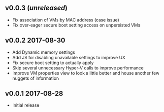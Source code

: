 ## v0.0.3 (*unreleased*)

- Fix association of VMs by MAC address (case issue)
- Fix over-eager secure boot setting access on unpersisted VMs

## v0.0.2 2017-08-30

- Add Dynamic memory settings
- Add JS for disabling unavailable settings to improve UX
- Fix secure boot setting to actually apply
- Skip several unnecessary Hyper-V calls to improve performance
- Improve VM properties view to look a little better and house another few nuggets of information

## v0.0.1 2017-08-28

- Initial release
